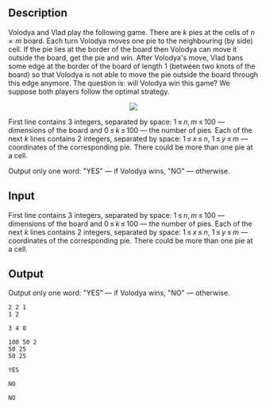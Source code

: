 ## Description

<div><p>Volodya and Vlad play the following game. There are <span class="tex-span"><i>k</i></span> pies at the cells of <span class="tex-span"><i>n</i>  ×  <i>m</i></span> board. Each turn Volodya moves one pie to the neighbouring (by side) cell. If the pie lies at the border of the board then Volodya can move it outside the board, get the pie and win. After Volodya's move, Vlad bans some edge at the border of the board of length 1 (between two knots of the board) so that Volodya is not able to move the pie outside the board through this edge anymore. The question is: will Volodya win this game? We suppose both players follow the optimal strategy.</p><center><img class="tex-graphics" src="file://CmTa0d7j.png" style="max-width: 100.0%;max-height: 100.0%;"></center></div><div class="input-specification"><p>First line contains 3 integers, separated by space: <span class="tex-span">1 ≤ <i>n</i>, <i>m</i> ≤ 100</span> — dimensions of the board and <span class="tex-span">0 ≤ <i>k</i> ≤ 100</span> — the number of pies. Each of the next <span class="tex-span"><i>k</i></span> lines contains 2 integers, separated by space: <span class="tex-span">1 ≤ <i>x</i> ≤ <i>n</i></span>, <span class="tex-span">1 ≤ <i>y</i> ≤ <i>m</i></span> — coordinates of the corresponding pie. There could be more than one pie at a cell. </p></div><div class="output-specification"><p>Output only one word: "<span class="tex-font-style-tt">YES</span>" — if Volodya wins, "<span class="tex-font-style-tt">NO</span>" — otherwise.</p></div>

## Input

<p>First line contains 3 integers, separated by space: <span class="tex-span">1 ≤ <i>n</i>, <i>m</i> ≤ 100</span> — dimensions of the board and <span class="tex-span">0 ≤ <i>k</i> ≤ 100</span> — the number of pies. Each of the next <span class="tex-span"><i>k</i></span> lines contains 2 integers, separated by space: <span class="tex-span">1 ≤ <i>x</i> ≤ <i>n</i></span>, <span class="tex-span">1 ≤ <i>y</i> ≤ <i>m</i></span> — coordinates of the corresponding pie. There could be more than one pie at a cell. </p>

## Output

<p>Output only one word: "<span class="tex-font-style-tt">YES</span>" — if Volodya wins, "<span class="tex-font-style-tt">NO</span>" — otherwise.</p>





```input1
2 2 1
1 2

```




```input2
3 4 0

```




```input3
100 50 2
50 25
50 25

```




```output1
YES
```




```output2
NO
```




```output3
NO
```


